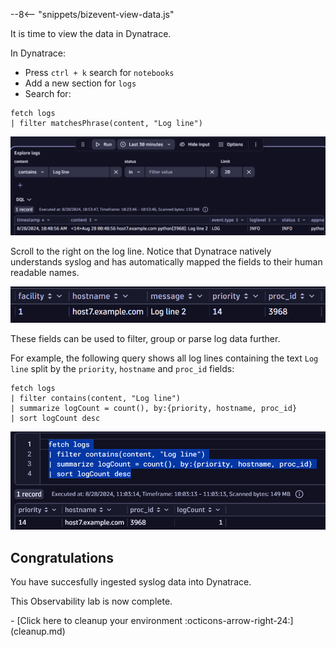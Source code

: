 --8<-- "snippets/bizevent-view-data.js"

It is time to view the data in Dynatrace.

In Dynatrace:

* Press `ctrl + k` search for `notebooks`
* Add a new section for `logs`
* Search for:

```{ "name": "fetch log line" }
fetch logs
| filter matchesPhrase(content, "Log line")
```

![dynatrace notebook syslog](images/dt-notebook-1.png)

Scroll to the right on the log line. Notice that Dynatrace natively understands syslog and has automatically mapped the fields to their human readable names.

![dynatrace syslog mapping](images/dt-notebook-2.png)

These fields can be used to filter, group or parse log data further.

For example, the following query shows all log lines containing the text `Log line` split by the `priority`, `hostname` and `proc_id` fields:

```
fetch logs
| filter contains(content, "Log line")
| summarize logCount = count(), by:{priority, hostname, proc_id}
| sort logCount desc
```

![syslog split by fields](images/dt-notebook-3.png)

## Congratulations

You have succesfully ingested syslog data into Dynatrace.

This Observability lab is now complete.

<div class="grid cards" markdown>
- [Click here to cleanup your environment :octicons-arrow-right-24:](cleanup.md)
</div>
